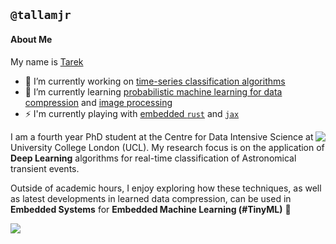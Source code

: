 ## `@tallamjr`

#### About Me

My name is [Tarek](www.tarekallamjr.com)

- 🔭 I’m currently working on [time-series classification algorithms](https://arxiv.org/pdf/2105.06178)
- 🌱 I’m currently learning [probabilistic machine learning for data compression](https://robamler.github.io/teaching/compress21/) and [image processing](https://www.youtube.com/playlist?list=PL3ZrjaBngMS0mTSoMsy7P6rTFSgsmsMw3)
- ⚡ I'm currently playing with [embedded `rust`](https://knurling.ferrous-systems.com/sessions/) and [`jax`](https://github.com/google/jax)

<a href="https://github.com/anuraghazra/github-readme-stats">
  <!-- Change the `github-readme-stats.anuraghazra1.vercel.app` to `github-readme-stats.vercel.app`  -->
  <!-- <img align="left" src="https://github-readme-stats.vercel.app/api?username=tallamjr&theme=nord" /> -->
  <img align="right" src="http://www.tarekallamjr.com/blog/img/about/profile-pic-smile-square-crop.jpg" />
</a>

I am a fourth year PhD student at the Centre for Data Intensive Science at University College London
(UCL). My research focus is on the application of **Deep Learning** algorithms for real-time
classification of Astronomical transient events.

Outside of academic hours, I enjoy exploring how these techniques, as well as latest developments in
learned data compression, can be used in **Embedded Systems** for **Embedded Machine Learning
(#TinyML)** 📱

![](https://imgs.xkcd.com/comics/machine_learning.png)

<!--
**tallamjr/tallamjr** is a ✨ _special_ ✨ repository because its `README.md` (this file) appears on your GitHub profile.
[![GitHub Stats](https://github-readme-stats.vercel.app/api?username=tallamjr&theme=nord)](https://github.com/anuraghazra/github-readme-stats)

![](http://www.tarekallamjr.com/blog/img/about/profile-pic-smile-square-crop.jpg)

<a href="http://www.tarekallamjr.com/blog/img/about/profile-pic-smile-square-crop.jpg">
</a>
Here are some ideas to get you started:

- 👯 I’m looking to collaborate on ...
- 🤔 I’m looking for help with ...
- 💬 Ask me about ...
- 📫 How to reach me: ...
- 😄 Pronouns: ...

<a href="https://codesandbox.io/u/anuraghazra">
  <img align="left" alt="Anurag Hazra | CodeSandbox" width="20px" src="https://raw.githubusercontent.com/anuraghazra/anuraghazra/master/assets/codesandbox.svg" />
</a>
<a href="https://twitter.com/anuraghazru">
  <img align="left" alt="Anurag Hazra | Twitter" width="21px" src="https://raw.githubusercontent.com/anuraghazra/anuraghazra/master/assets/twitter.svg" />
</a>
<a href="https://discord.gg/VK4k3Br">
  <img align="left" alt="Anurag's Discord" width="21px" src="https://raw.githubusercontent.com/anuraghazra/anuraghazra/master/assets/discord-round.svg" />
</a>

[![Most Used Languages](https://github-readme-stats.vercel.app/api/top-langs/?username=tallamjr&layout=compact&theme=nord)](https://github.com/anuraghazra/github-readme-stats)
![](https://imgs.xkcd.com/comics/astrophysics.png)
-->
<!-- [![HitCount](http://hits.dwyl.com/tallamjr/tallamjr.svg)](http://hits.dwyl.com/tallamjr/tallamjr) -->
